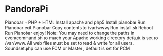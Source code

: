 # PandoraPi
Pianobar + PHP + HTML
Install apache and php5
Install pianobar
Run Pianobar
exit Pianobar
Copy contents to /var/www/
Run install.sh
Reboot
Run Pianobar
enjoy!
Note: 
You may need to change the paths in eventcommand.sh to match your Apache working directory default is set to /var/www.
All web files must be set to read & write for all users.
Soundset.php can use PCM or Master , default is set for PCM

